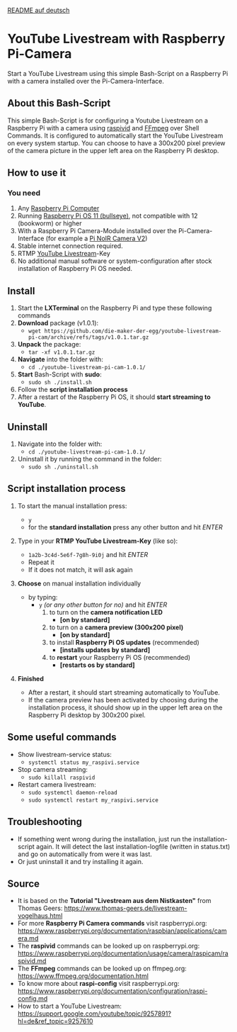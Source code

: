 [README auf deutsch](README.md)

# YouTube Livestream with Raspberry Pi-Camera
Start a YouTube Livestream using this simple Bash-Script on a Raspberry Pi with a camera installed over the Pi-Camera-Interface.

## About this Bash-Script
This simple Bash-Script is for configuring a Youtube Livestream on a Raspberry Pi with a camera using [raspivid](https://www.raspberrypi.org/documentation/usage/camera/raspicam/raspivid.md) and [FFmpeg](https://www.ffmpeg.org/documentation.html) over Shell Commands.
It is configured to automatically start the YouTube Livestream on every system startup. You can choose to have a 300x200 pixel preview of the camera picture in the upper left area on the Raspberry Pi desktop.

## How to use it
### You need
1. Any [Raspberry Pi Computer](https://www.raspberrypi.org/products/)
2. Running [Raspberry Pi OS 11 (bullseye)](https://www.raspberrypi.org/software/operating-systems/), not compatible with 12 (bookworm) or higher
3. With a Raspberry Pi Camera-Module installed over the Pi-Camera-Interface (for example a [Pi NoIR Camera V2](https://www.raspberrypi.org/products/pi-noir-camera-v2/))
4. Stable internet connection required.
5. RTMP [YouTube Livestream](https://support.google.com/youtube/answer/2907883?hl=en#zippy=%2Csoftware-encoders%2Csoftware-encoder%2Clivestreaming-jetzt-starten%2Clivestream-planen%2Cdie-optionen-jetzt-streamen-und-liveveranstaltung-verwenden)-Key
6. No additional manual software or system-configuration after stock installation of Raspberry Pi OS needed.

## Install
1. Start the **LXTerminal** on the Raspberry Pi and type these following commands
2. **Download** package (v1.0.1): 
    - `wget https://github.com/die-maker-der-egg/youtube-livestream-pi-cam/archive/refs/tags/v1.0.1.tar.gz`
3. **Unpack** the package: 
    - `tar -xf v1.0.1.tar.gz` 
4. **Navigate** into the folder with: 
    - `cd ./youtube-livestream-pi-cam-1.0.1/`
5. **Start** Bash-Script with **sudo**: 
    - `sudo sh ./install.sh`
6. Follow the **script installation process**
7. After a restart of the Raspberry Pi OS, it should **start streaming to YouTube**.

## Uninstall
1. Navigate into the folder with:
    - `cd ./youtube-livestream-pi-cam-1.0.1/`
2. Uninstall it by running the command in the folder: 
    - `sudo sh ./uninstall.sh`

## Script installation process
1. To start the manual installation press: 
    - `y` 
    - for the **standard installation** press any other button and hit *ENTER*  
2. Type in your **RTMP YouTube Livestream-Key** (like so): 
    - `1a2b-3c4d-5e6f-7g8h-9i0j` and hit *ENTER*  
    - Repeat it
    - If it does not match, it will ask again
3. **Choose** on manual installation individually 
    - by typing:
        - `y` *(or any other button for no)* and hit *ENTER* 
            1. to turn on the **camera notification LED** 
                - **[on by standard]** 
            2. to turn on a **camera preview (300x200 pixel)** 
                - **[on by standard]** 
            3. to install **Raspberry Pi OS updates** (recommended) 
                - **[installs updates by standard]** 
            4. to **restart** your Raspberry Pi OS (recommended) 
                - **[restarts os by standard]** 

4. **Finished** 
    - After a restart, it should start streaming automatically to YouTube.
    - If the camera preview has been activated by choosing during the installation process, it should show up in the upper left area on the Raspberry Pi desktop by 300x200 pixel.

## Some useful commands
- Show livestream-service status:
    - `systemctl status my_raspivi.service`
- Stop camera streaming:
    - `sudo killall raspivid`
- Restart camera livestream:
    - `sudo systemctl daemon-reload`
    - `sudo systemctl restart my_raspivi.service`

## Troubleshooting
- If something went wrong during the installation, just run the installation-script again. It will detect the last installation-logfile (written in status.txt) and go on automatically from were it was last.
- Or just uninstall it and try installing it again.

## Source
- It is based on the **Tutorial "Livestream aus dem Nistkasten"** from Thomas Geers: https://www.thomas-geers.de/livestream-vogelhaus.html
- For more **Raspberry Pi Camera commands** visit raspberrypi.org: https://www.raspberrypi.org/documentation/raspbian/applications/camera.md
- The **raspivid** commands can be looked up on raspberrypi.org: https://www.raspberrypi.org/documentation/usage/camera/raspicam/raspivid.md
- The **FFmpeg** commands can be looked up on ffmpeg.org: https://www.ffmpeg.org/documentation.html
- To know more about **raspi-config** visit raspberrypi.org: https://www.raspberrypi.org/documentation/configuration/raspi-config.md
- How to start a YouTube Livestream: https://support.google.com/youtube/topic/9257891?hl=de&ref_topic=9257610
